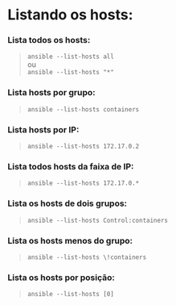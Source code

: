 # Listando os hosts:

### Lista todos os hosts:
>`ansible --list-hosts all`   
ou   
>`ansible --list-hosts "*"`

### Lista hosts por grupo:
>`ansible --list-hosts containers`

### Lista hosts por IP:
>`ansible --list-hosts 172.17.0.2`

### Lista todos hosts da faixa de IP:
>`ansible --list-hosts 172.17.0.*`

### Lista os hosts de dois grupos:
>`ansible --list-hosts Control:containers`

### Lista os hosts menos do grupo:
>`ansible --list-hosts \!containers`

### Lista os hosts por posição:
>`ansible --list-hosts [0]`
